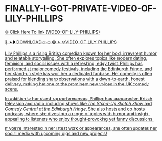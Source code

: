 # FINALLY-I-GOT-PRIVATE-VIDEO-OF-LILY-PHILLIPS

<a href="https://xyvorn.cfd/asdvzs"> 🌐 Click Here To link (VIDEO-OF-LILY-PHILLIPS)

🔴 ➤►DOWNLOAD👉👉🟢 ➤  <a href="https://xyvorn.cfd/asdvzs"> 🌐VIDEO-OF-LILY-PHILLIPS

Lily Phillips is a rising British comedian known for her bold, irreverent humor and relatable storytelling. She often explores topics like modern dating, feminism, and social issues with a refreshing, edgy twist. Phillips has performed at major comedy festivals, including the Edinburgh Fringe, and her stand-up style has won her a dedicated fanbase. Her comedy is often praised for blending sharp observations with a down-to-earth, honest delivery, making her one of the prominent new voices in the UK comedy scene.

In addition to her stand-up performances, Phillips has appeared on British television and radio, including shows like *The Stand-Up Sketch Show* and *Comedy Central at the Edinburgh Fringe*. She also hosts and co-hosts podcasts, where she dives into a range of topics with humor and insight, appealing to listeners who enjoy thought-provoking yet funny discussions.

If you’re interested in her latest work or appearances, she often updates her social media with upcoming gigs and new projects!
